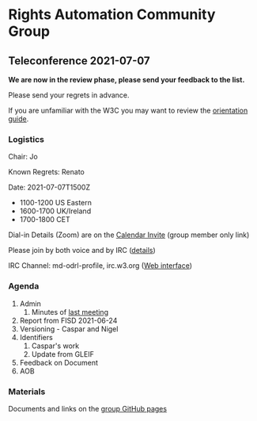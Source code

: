 # Rights Automation Community Group

## Teleconference 2021-07-07

**We are now in the review phase, please send your feedback to the list.**

Please send your regrets in advance.

If you are unfamiliar with the W3C you may want to review the [orientation guide](https://w3c.github.io/market-data-odrl-profile/orientation.html).

### Logistics

Chair: Jo

Known Regrets: Renato

Date: 2021-07-07T1500Z
*  1100-1200 US Eastern
*  1600-1700 UK/Ireland
*  1700-1800 CET

Dial-in Details (Zoom) are on the [Calendar Invite](http://www.w3.org/2020/04/md-odrl-profile.ics) (group member only link)

Please join by both voice and by IRC ([details](https://w3c.github.io/market-data-odrl-profile/orientation.html#irc))

IRC Channel: md-odrl-profile, irc.w3.org ([Web interface](http://irc.w3.org))


### Agenda

1. Admin
    1. Minutes of [last meeting](https://www.w3.org/2021/06/23-md-odrl-profile-minutes.html)
2. Report from FISD 2021-06-24
3. Versioning - Caspar and Nigel
4. Identifiers
   1. Caspar's work
   2. Update from GLEIF
5. Feedback on Document
7. AOB


### Materials

Documents and links on the [group GitHub pages](https://w3c.github.io/market-data-odrl-profile)

